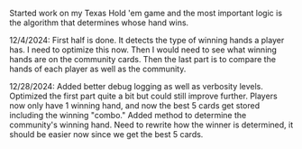 Started work on my Texas Hold 'em game and the most important logic is the algorithm that determines whose hand wins.

12/4/2024: First half is done. It detects the type of winning hands a player has. I need to optimize this now. Then I would need to see what winning hands are on the community cards. Then the last part is to compare the hands of each player as well as the community.

12/28/2024: Added better debug logging as well as verbosity levels. Optimized the first part quite a bit but could still improve further. Players now only have 1 winning hand, and now the best 5 cards get stored including the winning "combo." Added method to determine the community's winning hand. Need to rewrite how the winner is determined, it should be easier now since we get the best 5 cards.
